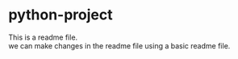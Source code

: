 # python-project
This is a readme file.
<br>
we can make changes in the readme file using a basic readme file.
</br>
